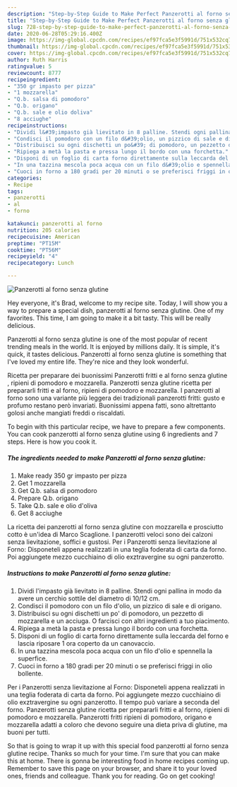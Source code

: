 ```yaml
---
description: "Step-by-Step Guide to Make Perfect Panzerotti al forno senza glutine"
title: "Step-by-Step Guide to Make Perfect Panzerotti al forno senza glutine"
slug: 728-step-by-step-guide-to-make-perfect-panzerotti-al-forno-senza-glutine
date: 2020-06-28T05:29:16.400Z
image: https://img-global.cpcdn.com/recipes/ef97fca5e3f5991d/751x532cq70/panzerotti-al-forno-senza-glutine-recipe-main-photo.jpg
thumbnail: https://img-global.cpcdn.com/recipes/ef97fca5e3f5991d/751x532cq70/panzerotti-al-forno-senza-glutine-recipe-main-photo.jpg
cover: https://img-global.cpcdn.com/recipes/ef97fca5e3f5991d/751x532cq70/panzerotti-al-forno-senza-glutine-recipe-main-photo.jpg
author: Ruth Harris
ratingvalue: 5
reviewcount: 8777
recipeingredient:
- "350 gr impasto per pizza"
- "1 mozzarella"
- "Q.b. salsa di pomodoro"
- "Q.b. origano"
- "Q.b. sale e olio doliva"
- "8 acciughe"
recipeinstructions:
- "Dividi l&#39;impasto già lievitato in 8 palline. Stendi ogni pallina in modo da avere un cerchio sottile del diametro di 10/12 cm."
- "Condisci il pomodoro con un filo d&#39;olio, un pizzico di sale e di origano."
- "Distribuisci su ogni dischetti un po&#39; di pomodoro, un pezzetto di mozzarella e un acciuga. O farcisci con altri ingredienti a tuo piacimento."
- "Ripiega a metà la pasta e pressa lungo il bordo con una forchetta."
- "Disponi di un foglio di carta forno direttamente sulla leccarda del forno e lascia riposare 1 ora coperto da un canovaccio."
- "In una tazzina mescola poca acqua con un filo d&#39;olio e spennella la superfice."
- "Cuoci in forno a 180 gradi per 20 minuti o se preferisci friggi in olio bollente."
categories:
- Recipe
tags:
- panzerotti
- al
- forno

katakunci: panzerotti al forno 
nutrition: 205 calories
recipecuisine: American
preptime: "PT15M"
cooktime: "PT56M"
recipeyield: "4"
recipecategory: Lunch

---
```



![Panzerotti al forno senza glutine](https://img-global.cpcdn.com/recipes/ef97fca5e3f5991d/751x532cq70/panzerotti-al-forno-senza-glutine-recipe-main-photo.jpg)

Hey everyone, it's Brad, welcome to my recipe site. Today, I will show you a way to prepare a special dish, panzerotti al forno senza glutine. One of my favorites. This time, I am going to make it a bit tasty. This will be really delicious.

Panzerotti al forno senza glutine is one of the most popular of recent trending meals in the world. It is enjoyed by millions daily. It is simple, it's quick, it tastes delicious. Panzerotti al forno senza glutine is something that I've loved my entire life. They're nice and they look wonderful.

Ricetta per preparare dei buonissimi Panzerotti fritti e al forno senza glutine , ripieni di pomodoro e mozzarella. Panzerotti senza glutine ricetta per prepararli fritti e al forno, ripieni di pomodoro e mozzarella. I panzerotti al forno sono una variante più leggera dei tradizionali panzerotti fritti: gusto e profumo restano però invariati. Buonissimi appena fatti, sono altrettanto golosi anche mangiati freddi o riscaldati.


To begin with this particular recipe, we have to prepare a few components. You can cook panzerotti al forno senza glutine using 6 ingredients and 7 steps. Here is how you cook it.

<!--inarticleads1-->

##### The ingredients needed to make Panzerotti al forno senza glutine:

1. Make ready 350 gr impasto per pizza
1. Get 1 mozzarella
1. Get Q.b. salsa di pomodoro
1. Prepare Q.b. origano
1. Take Q.b. sale e olio d&#39;oliva
1. Get 8 acciughe


La ricetta dei panzerotti al forno senza glutine con mozzarella e prosciutto cotto è un&#39;idea di Marco Scaglione. I panzerotti veloci sono dei calzoni senza lievitazione, soffici e gustosi. Per i Panzerotti senza lievitazione al Forno: Disponeteli appena realizzati in una teglia foderata di carta da forno. Poi aggiungete mezzo cucchiaino di olio exztravergine su ogni panzerotto. 

<!--inarticleads2-->

##### Instructions to make Panzerotti al forno senza glutine:

1. Dividi l&#39;impasto già lievitato in 8 palline. Stendi ogni pallina in modo da avere un cerchio sottile del diametro di 10/12 cm.
1. Condisci il pomodoro con un filo d&#39;olio, un pizzico di sale e di origano.
1. Distribuisci su ogni dischetti un po&#39; di pomodoro, un pezzetto di mozzarella e un acciuga. O farcisci con altri ingredienti a tuo piacimento.
1. Ripiega a metà la pasta e pressa lungo il bordo con una forchetta.
1. Disponi di un foglio di carta forno direttamente sulla leccarda del forno e lascia riposare 1 ora coperto da un canovaccio.
1. In una tazzina mescola poca acqua con un filo d&#39;olio e spennella la superfice.
1. Cuoci in forno a 180 gradi per 20 minuti o se preferisci friggi in olio bollente.


Per i Panzerotti senza lievitazione al Forno: Disponeteli appena realizzati in una teglia foderata di carta da forno. Poi aggiungete mezzo cucchiaino di olio exztravergine su ogni panzerotto. Il tempo può variare a seconda del forno. Panzerotti senza glutine ricetta per prepararli fritti e al forno, ripieni di pomodoro e mozzarella. Panzerotti fritti ripieni di pomodoro, origano e mozzarella adatti a coloro che devono seguire una dieta priva di glutine, ma buoni per tutti. 

So that is going to wrap it up with this special food panzerotti al forno senza glutine recipe. Thanks so much for your time. I'm sure that you can make this at home. There is gonna be interesting food in home recipes coming up. Remember to save this page on your browser, and share it to your loved ones, friends and colleague. Thank you for reading. Go on get cooking!
